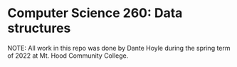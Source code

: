 # Computer Science 260: Data structures
NOTE: All work in this repo was done by Dante Hoyle during the spring term of 2022 at Mt. Hood Community College.
